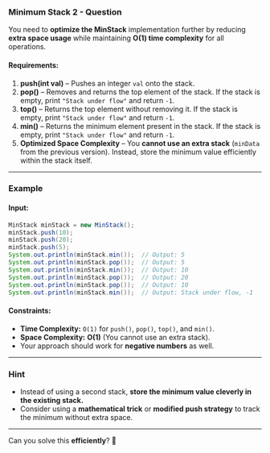 ### **Minimum Stack 2 - Question**  

You need to **optimize the MinStack** implementation further by reducing **extra space usage** while maintaining **O(1) time complexity** for all operations.

#### **Requirements:**  
1. **push(int val)** – Pushes an integer `val` onto the stack.  
2. **pop()** – Removes and returns the top element of the stack. If the stack is empty, print `"Stack under flow"` and return `-1`.  
3. **top()** – Returns the top element without removing it. If the stack is empty, print `"Stack under flow"` and return `-1`.  
4. **min()** – Returns the minimum element present in the stack. If the stack is empty, print `"Stack under flow"` and return `-1`.  
5. **Optimized Space Complexity** – You **cannot use an extra stack** (`minData` from the previous version). Instead, store the minimum value efficiently within the stack itself.  

---

### **Example**  

#### **Input:**  
```java
MinStack minStack = new MinStack();
minStack.push(10);
minStack.push(20);
minStack.push(5);
System.out.println(minStack.min());  // Output: 5
System.out.println(minStack.pop());  // Output: 5
System.out.println(minStack.min());  // Output: 10
System.out.println(minStack.pop());  // Output: 20
System.out.println(minStack.pop());  // Output: 10
System.out.println(minStack.min());  // Output: Stack under flow, -1
```

#### **Constraints:**  
- **Time Complexity:** `O(1)` for `push()`, `pop()`, `top()`, and `min()`.  
- **Space Complexity:** **O(1)** (You cannot use an extra stack).  
- Your approach should work for **negative numbers** as well.  

---

### **Hint**  
- Instead of using a second stack, **store the minimum value cleverly in the existing stack.**  
- Consider using a **mathematical trick** or **modified push strategy** to track the minimum without extra space.  

---

Can you solve this **efficiently**? 🚀